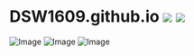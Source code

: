 # DSW1609.github.io  ![](https://img.shields.io/badge/HTML-%205%20-important.svg)  ![](https://img.shields.io/badge/%E4%BD%9C%E8%80%85-DSW1609-585ECA.svg)
![Image](https://github.com/DSW1609/DSWgitimg/blob/master/tencentindex.PNG)
![Image](https://github.com/DSW1609/DSWgitimg/blob/master/tencent110.PNG)
![Image](https://github.com/DSW1609/DSWgitimg/blob/master/tencent110btm.PNG)

